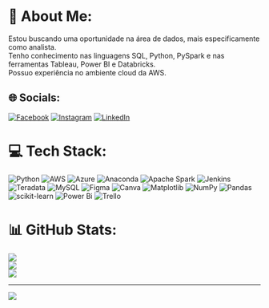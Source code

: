 # 💫 About Me:
Estou buscando uma oportunidade na área de dados, mais especificamente como analista.<br>Tenho conhecimento nas linguagens SQL, Python, PySpark e nas ferramentas Tableau, Power BI e Databricks.<br>Possuo experiência no ambiente cloud da AWS.


## 🌐 Socials:
[![Facebook](https://img.shields.io/badge/Facebook-%231877F2.svg?logo=Facebook&logoColor=white)](https://facebook.com/laurodumbra) [![Instagram](https://img.shields.io/badge/Instagram-%23E4405F.svg?logo=Instagram&logoColor=white)](https://instagram.com/laurodumbra) [![LinkedIn](https://img.shields.io/badge/LinkedIn-%230077B5.svg?logo=linkedin&logoColor=white)](https://linkedin.com/in/laurodumbra) 

# 💻 Tech Stack:
![Python](https://img.shields.io/badge/python-3670A0?style=for-the-badge&logo=python&logoColor=ffdd54) ![AWS](https://img.shields.io/badge/AWS-%23FF9900.svg?style=for-the-badge&logo=amazon-aws&logoColor=white) ![Azure](https://img.shields.io/badge/azure-%230072C6.svg?style=for-the-badge&logo=microsoftazure&logoColor=white) ![Anaconda](https://img.shields.io/badge/Anaconda-%2344A833.svg?style=for-the-badge&logo=anaconda&logoColor=white) ![Apache Spark](https://img.shields.io/badge/Apache%20Spark-FDEE21?style=for-the-badge&logo=apachespark&logoColor=black) ![Jenkins](https://img.shields.io/badge/jenkins-%232C5263.svg?style=for-the-badge&logo=jenkins&logoColor=white) ![Teradata](https://img.shields.io/badge/Teradata-F37440?style=for-the-badge&logo=teradata&logoColor=white) ![MySQL](https://img.shields.io/badge/mysql-%2300000f.svg?style=for-the-badge&logo=mysql&logoColor=white) ![Figma](https://img.shields.io/badge/figma-%23F24E1E.svg?style=for-the-badge&logo=figma&logoColor=white) ![Canva](https://img.shields.io/badge/Canva-%2300C4CC.svg?style=for-the-badge&logo=Canva&logoColor=white) ![Matplotlib](https://img.shields.io/badge/Matplotlib-%23ffffff.svg?style=for-the-badge&logo=Matplotlib&logoColor=black) ![NumPy](https://img.shields.io/badge/numpy-%23013243.svg?style=for-the-badge&logo=numpy&logoColor=white) ![Pandas](https://img.shields.io/badge/pandas-%23150458.svg?style=for-the-badge&logo=pandas&logoColor=white) ![scikit-learn](https://img.shields.io/badge/scikit--learn-%23F7931E.svg?style=for-the-badge&logo=scikit-learn&logoColor=white) ![Power Bi](https://img.shields.io/badge/power_bi-F2C811?style=for-the-badge&logo=powerbi&logoColor=black) ![Trello](https://img.shields.io/badge/Trello-%23026AA7.svg?style=for-the-badge&logo=Trello&logoColor=white)
# 📊 GitHub Stats:
![](https://github-readme-stats.vercel.app/api?username=lcdumbra&theme=dark&hide_border=false&include_all_commits=false&count_private=false)<br/>
![](https://github-readme-streak-stats.herokuapp.com/?user=lcdumbra&theme=dark&hide_border=false)<br/>
![](https://github-readme-stats.vercel.app/api/top-langs/?username=lcdumbra&theme=dark&hide_border=false&include_all_commits=false&count_private=false&layout=compact)

---
[![](https://visitcount.itsvg.in/api?id=lcdumbra&icon=0&color=0)](https://visitcount.itsvg.in)

<!-- Proudly created with GPRM ( https://gprm.itsvg.in ) -->